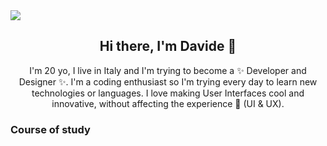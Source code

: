 <img src="https://i.imgur.com/orKNBMK.png"/>

<main>
  <h2 align="center">Hi there, I'm Davide 👋</h2>
  <p align="center">
    I'm 20 yo, I live in Italy and I'm trying to become a ✨ Developer and Designer ✨. I'm a coding enthusiast so I'm trying every day to learn new technologies or languages. I love making User Interfaces cool and innovative, without affecting the experience 🌈 (UI & UX). 
  </p>
  <h3>Course of study</h3>
</main>

<!--
**DavideGioia/davidegioia** is a ✨ _special_ ✨ repository because its `README.md` (this file) appears on your GitHub profile.

Here are some ideas to get you started:

- 🔭 I’m currently working on ...
- 🌱 I’m currently learning ...
- 👯 I’m looking to collaborate on ...
- 🤔 I’m looking for help with ...
- 💬 Ask me about ...
- 📫 How to reach me: ...
- 😄 Pronouns: ...
- ⚡ Fun fact: ...
-->
